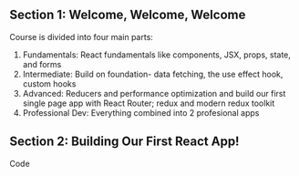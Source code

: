 ## Section 1: Welcome, Welcome, Welcome 
Course is divided into four main parts: 
1. Fundamentals: React fundamentals like components, JSX, props, state, and forms 
3. Intermediate: Build on foundation- data fetching, the use effect hook, custom hooks 
4. Advanced: Reducers and performance optimization and build our first single page app with React Router; redux and modern redux toolkit
5. Professional Dev: Everything combined into 2 profesional apps

## Section 2: Building Our First React App!
Code


